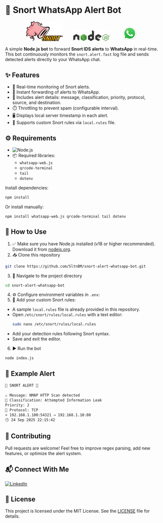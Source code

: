 # 🚨 Snort WhatsApp Alert Bot
<p align="center">
  <img src="assets/snort.png" width="120" style="border:0; margin: 0 15px;" alt="Snort Logo">
  <img src="assets/NodeJs.png" width="120" style="border:0; margin: 0 15px;" alt="Nodejs Logo">
  <img src="assets/WhatsApp.webp" width="50" style="border:0; margin: 0 20px;" alt="WhatsApp Logo">
</p>

A simple **Node.js bot** to forward **Snort IDS alerts** to **WhatsApp** in real-time.
This bot continuously monitors the `snort.alert.fast` log file and sends detected alerts directly to your WhatsApp chat.

## ✨ Features
- 📡 Real-time monitoring of Snort alerts.
- 🚀 Instant forwarding of alerts to WhatsApp.
- 📝 Includes alert details: message, classification, priority, protocol, source, and destination.
- ⏱️ Throttling to prevent spam (configurable interval).
- 🖥️ Displays local server timestamp in each alert.
- 📜 Supports custom Snort rules via `local.rules` file.

## ⚙️ Requirements
- ![Node.js](https://img.shields.io/badge/Node.js-43853D?style=flat-square&logo=node.js&logoColor=white)
- 📦 Required libraries:
  - `whatsapp-web.js`
  - `qrcode-terminal`
  - `tail`
  - `dotenv`

Install dependencies:
```bash
npm install
```

Or install manually:
```bash
npm install whatsapp-web.js qrcode-terminal tail dotenv
```

## 🚀 How to Use
1. ✅ Make sure you have Node.js installed (v18 or higher recommended). Download it from [nodejs.org](https://nodejs.org/).
2. 📥 Clone this repository
```bash
git clone https://github.com/SltnBM/snort-alert-whatsapp-bot.git
```
3. 📂 Navigate to the project directory
```bash
cd snort-alert-whatsapp-bot
```
4. ⚙️ Configure environment variables in `.env`:
5. 📝 Add your custom Snort rules:
- A sample `local.rules` file is already provided in this repository.
- Open `/etc/snort/rules/local.rules` with a text editor:
  ```bash
  sudo nano /etc/snort/rules/local.rules
  ```
- Add your detection rules following Snort syntax.
- Save and exit the editor.
6. ▶️ Run the bot
```bash
node index.js
```

## 📝 Example Alert
```plaintext
🚨 SNORT ALERT 🚨

⚠️ Message: NMAP HTTP Scan detected
📖 Classification: Attempted Information Leak
Priority: 2
📡 Protocol: TCP
➡️ 192.168.1.100:54321 → 192.168.1.10:80
🕒 24 Sep 2025 22:15:42
```

## 🤝 Contributing
Pull requests are welcome! Feel free to improve regex parsing, add new features, or optimize the alert system.

## 📬 Connect With Me
[![LinkedIn](https://img.shields.io/badge/LinkedIn-Sultan%20Badra-blue?logo=linkedin\&logoColor=white\&style=flat-square)](https://www.linkedin.com/in/sultan-badra)

## 📄 License
This project is licensed under the MIT License. See the [LICENSE](./LICENSE) file for details.